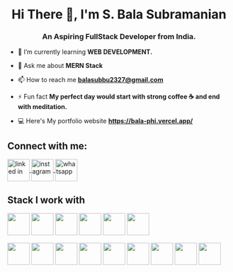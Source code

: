 <h1 align="center">Hi There 👋, I'm S. Bala Subramanian</h1>
<h3 align="center">An Aspiring FullStack Developer from India.</h3>




- 🌱 I’m currently learning **WEB DEVELOPMENT.**

- 💬 Ask me about **MERN Stack**
- 📫 How to reach me **balasubbu2327@gmail.com**
- ⚡ Fun fact **My perfect day would start with strong coffee ☕ and end with meditation.**
- 💻 Here's My portfolio website  **https://bala-phi.vercel.app/**

<h2 align="left">Connect with me:</h2>
<p align="left">
<a href="https://www.linkedin.com/in/bala-subbu-a0a453236/" target="_blank">
<img align="center" src="https://www.vectorlogo.zone/logos/linkedin/linkedin-icon.svg" alt="linked in" height="50" width="50" />
</a>
  <a href="https://www.instagram.com/aravind.pandian27/?igshid=YmMyMTA2M2Y%3D" target="_blank">
<img align="center" src="https://www.vectorlogo.zone/logos/instagram/instagram-icon.svg" alt="instagram" height="50" width="50" />
</a>
<a href="7402060385" target="_blank">
<img align="center" src="https://www.vectorlogo.zone/logos/whatsapp/whatsapp-tile.svg" alt="whatsapp" height="50" width="50" />
</a>
</p>

<!-- <h3 align="left">Languages and Tools:</h3> -->

## Stack I work with
<code><img height="50" src="https://www.vectorlogo.zone/logos/w3_html5/w3_html5-ar21.svg"></code>
<code><img height="50" src="https://www.vectorlogo.zone/logos/w3_css/w3_css-ar21.svg"></code>
<code><img height="50" src="https://www.vectorlogo.zone/logos/tailwindcss/tailwindcss-ar21.svg"></code>
<code><img height="50" src="https://www.vectorlogo.zone/logos/javascript/javascript-ar21.svg"></code>
<code><img height="50" src="https://www.vectorlogo.zone/logos/reactjs/reactjs-ar21.svg"></code>
<code><img height="50" src="https://www.vectorlogo.zone/logos/nodejs/nodejs-ar21.svg"></code>

<code><img height="50" src="https://www.vectorlogo.zone/logos/expressjs/expressjs-ar21.svg"></code>
<code><img height="50" src="https://www.vectorlogo.zone/logos/mongodb/mongodb-ar21.svg"></code>
<code><img height="50" src="https://www.vectorlogo.zone/logos/mysql/mysql-ar21.svg"></code>
<code><img height="50" src="https://www.vectorlogo.zone/logos/github/github-ar21.svg"></code>
<code><img height="50" src="https://www.vectorlogo.zone/logos/netlify/netlify-ar21.svg"></code>
<code><img height="50" src="https://www.vectorlogo.zone/logos/getpostman/getpostman-ar21.svg"></code>
<code><img height="50" src="https://www.vectorlogo.zone/logos/git-scm/git-scm-ar21.svg"></code>
<code><img height="50" src="https://www.vectorlogo.zone/logos/stripe/stripe-ar21.svg"></code>
<code><img height="50" src="https://www.vectorlogo.zone/logos/amazon_aws/amazon_aws-ar21.svg"></code>





